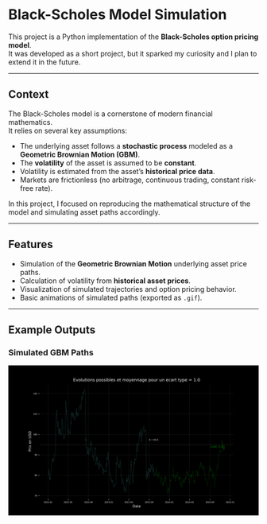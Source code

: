 # Black-Scholes Model Simulation

This project is a Python implementation of the **Black-Scholes option pricing model**.  
It was developed as a short project, but it sparked my curiosity and I plan to extend it in the future.

---

## Context

The Black-Scholes model is a cornerstone of modern financial mathematics.  
It relies on several key assumptions:

- The underlying asset follows a **stochastic process** modeled as a **Geometric Brownian Motion (GBM)**.  
- The **volatility** of the asset is assumed to be **constant**.  
- Volatility is estimated from the asset’s **historical price data**.  
- Markets are frictionless (no arbitrage, continuous trading, constant risk-free rate).

In this project, I focused on reproducing the mathematical structure of the model and simulating asset paths accordingly.

---

## Features

- Simulation of the **Geometric Brownian Motion** underlying asset price paths.  
- Calculation of volatility from **historical asset prices**.  
- Visualization of simulated trajectories and option pricing behavior.  
- Basic animations of simulated paths (exported as `.gif`).  

---

## Example Outputs

### Simulated GBM Paths
![Example simulation](figures/animation.gif)
